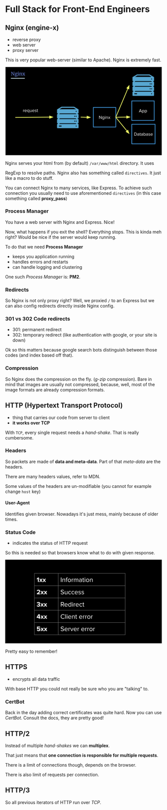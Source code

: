 # Full Stack for Front-End Engineers

## Nginx (engine-x)

- reverse proxy
- web server
- proxy server

This is very popular web-server (similar to Apache). Nginx is extremely fast.

![image info](./assets/nginx.png)

Nginx serves your html from (by default) `/var/www/html` directory. It uses

RegExp to resolve paths. Nginx also has something called `directives`. It just
like a macro to do stuff.

You can connect Nginx to many services, like Express. To achieve such connection
you usually need to use aforementioned `directives` (in this case something
called **proxy_pass**)

### Process Manager

You have a web server with Nginx and Express. Nice!

Now, what happens if you exit the shell? Everything stops. This is kinda meh
right? Would be nice if the server would keep running.

To do that we need **Process Manager**

- keeps you application running
- handles errors and restarts
- can handle logging and clustering

One such _Process Manager_ is: **PM2**.

### Redirects

So Nginx is not only proxy right? Well, we proxied `/` to an Express but we can
also config redirects directly inside Nginx config.

### 301 vs 302 Code redirects

- 301: permanent redirect
- 302: temporary redirect (like authentication with google, or your site is
  down)

Ok so this matters because google search bots distinguish between those codes
(and index based off that).

### Compression

So Nginx does the compression on the fly. (_g-zip_ compression). Bare in mind
that images are usually not compressed, because, well, most of the image formats
are already compression formats.

## HTTP (Hypertext Transport Protocol)

- thing that carries our code from server to client
- **it works over TCP**

With `TCP`, every single request needs a _hand-shake_. That is really
cumbersome.

### Headers

So packets are made of **data and meta-data**. Part of that _meta-data_ are the
headers.

There are many headers values, refer to MDN.

Some values of the headers are un-modifiable (you cannot for example change
`host` key)

#### User-Agent

Identifies given browser. Nowadays it's just mess, mainly because of older
times.

### Status Code

- indicates the status of HTTP request

So this is needed so that browsers know what to do with given response.

![image info](./assets/status-codes.png)

Pretty easy to remember!

## HTTPS

- encrypts all data traffic

With base HTTP you could not really be sure who you are "talking" to.

### CertBot

Back in the day adding correct certificates was quite hard. Now you can use
_CertBot_. Consult the docs, they are pretty good!

## HTTP/2

Instead of multiple _hand-shakes_ we can **multiplex**.

That just means that **one connection is responsible for multiple requests**.

There is a limit of connections though, depends on the browser.

There is also limit of requests per connection.

## HTTP/3

So all previous iterators of HTTP run over _TCP_.
